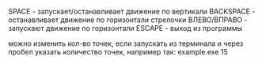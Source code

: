 SPACE - запускает/останавливает движение по вертикали
BACKSPACE - останавливает движение по горизонтали
стрелочки ВЛЕВО/ВПРАВО - запускают движение по горизонтали
ESCAPE - выход из программы

можно изменить кол-во точек, если запускать из терминала и через пробел указать количество точек, например так:
example.exe 15
